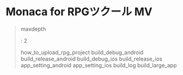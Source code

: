 Monaca for RPGツクール MV
=========================

> maxdepth
>
> :   2
>
> how\_to\_upload\_rpg\_project build\_debug\_android
> build\_release\_android build\_debug\_ios build\_release\_ios
> app\_setting\_android app\_setting\_ios build\_log build\_large\_app
